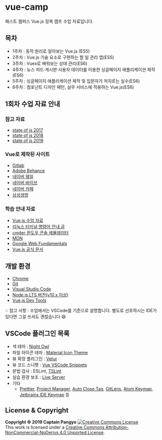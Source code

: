 # vue-camp

패스트 캠퍼스 Vue.js 정복 캠프 수업 자료입니다.

## 목차

- 1주차 : 동작 원리로 알아보는 Vue.js (ES5)
- 2주차 : Vue.js 기술 요소로 구현하는 할 일 관리 앱(ES5)
- 3주차 : Vuex로 배워보는 상태 관리(ES6)
- 4주차 : 뉴스 피드·게시판·사용자 데이터를 이용한 싱글페이지 애플리케이션 제작(ES6)
- 5주차 : 싱글페이지 애플리케이션 제작 및 입문자가 저지르는 실수(ES6)
- 6주차 : 컴포넌트 디자인 패턴, 실무 서비스에 적용하는 Vue.js(ES6)

## 1회차 수업 자료 안내

### 참고 자료

- [state of js 2017](https://2017.stateofjs.com/2017/front-end/results)
- [state of js 2018](https://2018.stateofjs.com/front-end-frameworks/overview/)
- [state of js 2019](https://2019.stateofjs.com/front-end-frameworks/)

### Vue로 제작된 사이트

- [Gitlab](https://about.gitlab.com/)
- [Adobe Behance](https://www.behance.net/)
- [네이버 웨일](https://whale.naver.com/ko)
- [네이버 바이브](https://vibe.naver.com/today)
- [네이버 카페](https://section.cafe.naver.com/)
- [삼성생명](https://www.samsunglife.com/main/PDP-MAMAI000000M)

### 학습 안내 자료

- [Vue.js 수업 자료](https://joshua1988.github.io/vue-camp/)
- [리눅스 터미널 명령어 안내 글](https://joshua1988.github.io/web-development/linux-commands-for-beginners/)
- [cmder 윈도우 콘솔 에뮬레이터](https://cmder.net/)
- [MDN](https://developer.mozilla.org/en-US/docs/Web/JavaScript)
- [Google Web Fundamentals](https://developers.google.com/web/fundamentals/)
- [Vue.js 공식 문서](https://vuejs.org/)

## 개발 환경

- [Chrome](https://www.google.com/intl/ko/chrome/)
- [Git](https://git-scm.com/downloads)
- [Visual Studio Code](https://code.visualstudio.com/)
- [Node.js LTS 버전(v10.x 이상)](https://nodejs.org/ko/)
- [Vue.js Dev Tools](https://chrome.google.com/webstore/detail/vuejs-devtools/nhdogjmejiglipccpnnnanhbledajbpd)

💡 참고 사항 : 수업에서는 VSCode를 기준으로 설명합니다. 별도로 선호하시는 IDE가 있다면 그걸 쓰셔도 괜찮습니다 😄

## VSCode 플러그인 목록

- 색 테마 : [Night Owl](https://marketplace.visualstudio.com/items?itemName=sdras.night-owl)
- 파일 아이콘 테마 : [Material Icon Theme](https://marketplace.visualstudio.com/items?itemName=PKief.material-icon-theme)
- 뷰 확장 플러그인 : [Vetur](https://marketplace.visualstudio.com/items?itemName=octref.vetur)
- 뷰 코드 스니펫 : [Vue VSCode Snippets](https://marketplace.visualstudio.com/items?itemName=sdras.vue-vscode-snippets)
- 문법 검사 : ESLint, [TSLint](https://marketplace.visualstudio.com/items?itemName=eg2.tslint)
- 실습 환경 보조 : [Live Server](https://marketplace.visualstudio.com/items?itemName=ritwickdey.LiveServer)
- 기타
  - [Prettier](https://marketplace.visualstudio.com/items?itemName=esbenp.prettier-vscode), [Project Manager](https://marketplace.visualstudio.com/items?itemName=alefragnani.project-manager), [Auto Close Tag](https://marketplace.visualstudio.com/items?itemName=formulahendry.auto-close-tag), [GitLens](https://marketplace.visualstudio.com/items?itemName=eamodio.gitlens), [Atom Keymap](https://marketplace.visualstudio.com/items?itemName=ms-vscode.atom-keybindings), [Jetbrains IDE Keymap](https://marketplace.visualstudio.com/items?itemName=isudox.vscode-jetbrains-keybindings) 등

## License & Copyright

**Copyright © 2019 Captain Pangyo**
<a rel="license" href="http://creativecommons.org/licenses/by-nc-nd/4.0/"><img alt="Creative Commons License" style="border-width:0" src="https://i.creativecommons.org/l/by-nc-nd/4.0/88x31.png" /></a><br />This work is licensed under a <a rel="license" href="http://creativecommons.org/licenses/by-nc-nd/4.0/">Creative Commons Attribution-NonCommercial-NoDerivs 4.0 Unported License</a>.
